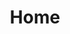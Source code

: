 ---
home: true,
title: Home
heroImage: /images/hero.gif
actions:
- text: 开始阅读
  link: /
  type: primary
features:
  - title: Java
    details: Java 核心技术、JVM 原理、性能调优
  - title: Spring 全家桶
    details: Spring 、SpringBoot 源码分析与实战
  - title: SpringCloud 
    details: SpringCloud 核心源码分析与实战
  - title: 设计模式
    details: 23 种设计模式实战、微服务设计模式、多线程设计模式
  - title: 数据结构与算法
    details: leetCode 刷题记录
  - title: 面试
    details: 全站式面试资料、帮助你快速复习技术栈
footer: MIT Licensed | Copyright © 2022-lvan
---